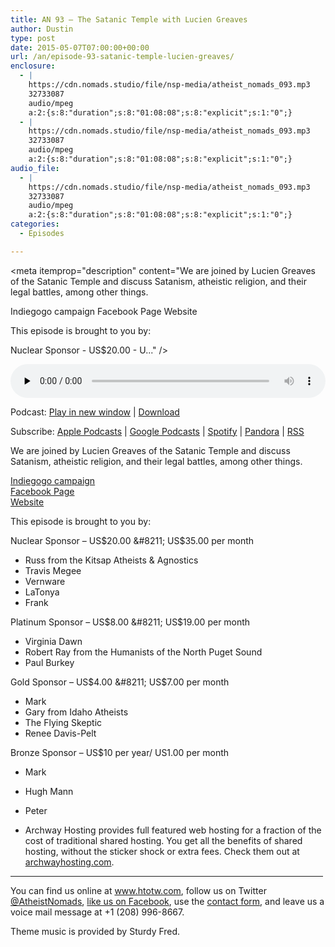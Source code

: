 ```yaml
---
title: AN 93 – The Satanic Temple with Lucien Greaves
author: Dustin
type: post
date: 2015-05-07T07:00:00+00:00
url: /an/episode-93-satanic-temple-lucien-greaves/
enclosure:
  - |
    https://cdn.nomads.studio/file/nsp-media/atheist_nomads_093.mp3
    32733087
    audio/mpeg
    a:2:{s:8:"duration";s:8:"01:08:08";s:8:"explicit";s:1:"0";}
  - |
    https://cdn.nomads.studio/file/nsp-media/atheist_nomads_093.mp3
    32733087
    audio/mpeg
    a:2:{s:8:"duration";s:8:"01:08:08";s:8:"explicit";s:1:"0";}
audio_file:
  - |
    https://cdn.nomads.studio/file/nsp-media/atheist_nomads_093.mp3
    32733087
    audio/mpeg
    a:2:{s:8:"duration";s:8:"01:08:08";s:8:"explicit";s:1:"0";}
categories:
  - Episodes

---
```

<div itemscope itemtype="http://schema.org/AudioObject">
  <meta itemprop="name" content="Episode 93 &#8211; The Satanic Temple with Lucien Greaves" />
  
  <meta itemprop="uploadDate" content="2015-05-07T01:00:00-06:00" />
  
  <meta itemprop="encodingFormat" content="audio/mpeg" />
  
  <meta itemprop="duration" content="PT1H08M08S" />
  
  <meta itemprop="description" content="We are joined by Lucien Greaves of the Satanic Temple and discuss Satanism, atheistic religion, and their legal battles, among other things.

Indiegogo campaign
Facebook Page
Website

This episode is brought to you by:

Nuclear Sponsor - US$20.00 - U..." />
  
  <meta itemprop="contentUrl" content="https://dts.podtrac.com/redirect.mp3/cdn.nomads.studio/file/nsp-media/atheist_nomads_093.mp3" />
  
  <meta itemprop="contentSize" content="31.2" />
  </p> 
  
  <div class="powerpress_player" id="powerpress_player_8348">
    <audio class="wp-audio-shortcode" id="audio-1031-92" preload="none" style="width: 100%;" controls="controls"><source type="audio/mpeg" src="https://dts.podtrac.com/redirect.mp3/cdn.nomads.studio/file/nsp-media/atheist_nomads_093.mp3?_=92" /><a href="https://dts.podtrac.com/redirect.mp3/cdn.nomads.studio/file/nsp-media/atheist_nomads_093.mp3">https://dts.podtrac.com/redirect.mp3/cdn.nomads.studio/file/nsp-media/atheist_nomads_093.mp3</a></audio>
  </div>
</div>

<p class="powerpress_links powerpress_links_mp3">
  Podcast: <a href="https://dts.podtrac.com/redirect.mp3/cdn.nomads.studio/file/nsp-media/atheist_nomads_093.mp3" class="powerpress_link_pinw" target="_blank" title="Play in new window" onclick="return powerpress_pinw('https://htotw.com/?powerpress_pinw=1031-podcast');" rel="nofollow">Play in new window</a> | <a href="https://dts.podtrac.com/redirect.mp3/cdn.nomads.studio/file/nsp-media/atheist_nomads_093.mp3" class="powerpress_link_d" title="Download" rel="nofollow" download="atheist_nomads_093.mp3">Download</a>
</p>

<p class="powerpress_links powerpress_subscribe_links">
  Subscribe: <a href="https://podcasts.apple.com/us/podcast/humanists-take-on-the-world/id530050098?mt=2&ls=1" class="powerpress_link_subscribe powerpress_link_subscribe_itunes" target="_blank" title="Subscribe on Apple Podcasts" rel="nofollow">Apple Podcasts</a> | <a href="https://www.google.com/podcasts?feed=aHR0cDovL2F0aGVpc3Rub21hZHMubGlic3luLmNvbS9yc3M%3D" class="powerpress_link_subscribe powerpress_link_subscribe_googleplay" target="_blank" title="Subscribe on Google Podcasts" rel="nofollow">Google Podcasts</a> | <a href="https://open.spotify.com/show/3LzK2xZGike6Tc1GEMtMbr?si=LieN9SNuTpq96smuaUsH8A" class="powerpress_link_subscribe powerpress_link_subscribe_spotify" target="_blank" title="Subscribe on Spotify" rel="nofollow">Spotify</a> | <a href="https://www.pandora.com/podcast/atheist-nomads/PC:10122?corr=62071012&part=ug" class="powerpress_link_subscribe powerpress_link_subscribe_pandora" target="_blank" title="Subscribe on Pandora" rel="nofollow">Pandora</a> | <a href="https://htotw.com/feed/podcast/" class="powerpress_link_subscribe powerpress_link_subscribe_rss" target="_blank" title="Subscribe via RSS" rel="nofollow">RSS</a>
</p>

We are joined by Lucien Greaves of the Satanic Temple and discuss Satanism, atheistic religion, and their legal battles, among other things.

<a href="https://www.indiegogo.com/projects/the-satanic-temple-reproductive-rights-campaign" target="_blank" rel="noopener">Indiegogo campaign</a>  
<a href="https://www.facebook.com/pages/The-Satanic-Temple/220538341415523?fref=ts" target="_blank" rel="noopener">Facebook Page</a>  
<a href="http://thesatanictemple.com/" target="_blank" rel="noopener">Website</a>

This episode is brought to you by:

Nuclear Sponsor &#8211; US$20.00 &#8211; US$35.00 per month  
* Russ from the Kitsap Atheists & Agnostics  
* Travis Megee  
* Vernware  
* LaTonya  
* Frank

Platinum Sponsor &#8211; US$8.00 &#8211; US$19.00 per month  
* Virginia Dawn  
* Robert Ray from the Humanists of the North Puget Sound  
* Paul Burkey

Gold Sponsor &#8211; US$4.00 &#8211; US$7.00 per month  
* Mark  
* Gary from Idaho Atheists  
* The Flying Skeptic  
* Renee Davis-Pelt

Bronze Sponsor &#8211; US$10 per year/ US1.00 per month  
* Mark  
* Hugh Mann  
* Peter

* Archway Hosting provides full featured web hosting for a fraction of the cost of traditional shared hosting. You get all the benefits of shared hosting, without the sticker shock or extra fees. Check them out at <a href="http://archwayhosting.com/" target="_blank" rel="noopener">archwayhosting.com</a>.

<hr width="500" />

You can find us online at <a href="https://www.htotw.com/" target="_blank" rel="noopener">www.htotw.com</a>, follow us on Twitter <a href="https://htotw.com/twitter" target="_blank" rel="noopener">@AtheistNomads</a>, <a href="https://htotw.com/facebook" target="_blank" rel="noopener">like us on Facebook</a>, use the [contact form](https://htotw.com/contact), and leave us a voice mail message at +1 (208) 996-8667.

Theme music is provided by Sturdy Fred.